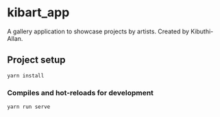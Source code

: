 # kibart_app

A gallery application to showcase projects by artists. Created by Kibuthi-Allan.

## Project setup
```
yarn install
```

### Compiles and hot-reloads for development
```
yarn run serve
```
